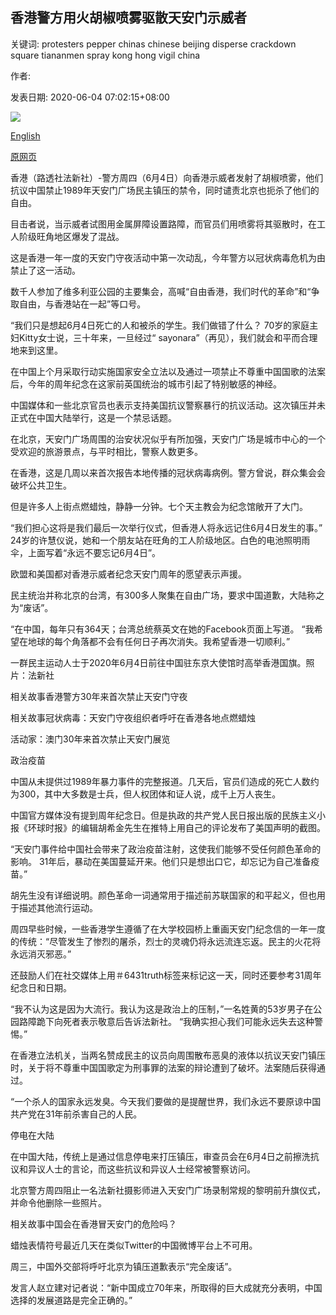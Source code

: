 ## 香港警方用火胡椒喷雾驱散天安门示威者

关键词: protesters pepper chinas chinese beijing disperse crackdown square tiananmen spray kong hong vigil china

作者: 

发表日期: 2020-06-04 07:02:15+08:00

![](https://www.straitstimes.com/sites/default/files/styles/x_large/public/articles/2020/06/04/nz_tiananmen_040638.jpg?itok=i7toJb5K)

[English](Hong%20Kong%20police%20fire%20pepper%20spray%20to%20disperse%20Tiananmen%20protesters.md)

[原网页](https://www.straitstimes.com/asia/east-asia/hong-kong-to-lead-tiananmen-mourning-despite-virus-vigil-ban)

香港（路透社法新社）-警方周四（6月4日）向香港示威者发射了胡椒喷雾，他们抗议中国禁止1989年天安门广场民主镇压的禁令，同时谴责北京也扼杀了他们的自由。

目击者说，当示威者试图用金属屏障设置路障，而官员们用喷雾将其驱散时，在工人阶级旺角地区爆发了混战。

这是香港一年一度的天安门守夜活动中第一次动乱，今年警方以冠状病毒危机为由禁止了这一活动。

数千人参加了维多利亚公园的主要集会，高喊“自由香港，我们时代的革命”和“争取自由，与香港站在一起”等口号。

“我们只是想起6月4日死亡的人和被杀的学生。我们做错了什么？ 70岁的家庭主妇Kitty女士说，三十年来，一旦经过“ sayon​​ara”（再见），我们就会和平而合理地来到这里。

在中国上个月采取行动实施国家安全立法以及通过一项禁止不尊重中国国歌的法案后，今年的周年纪念在这家前英国统治的城市引起了特别敏感的神经。

中国媒体和一些北京官员也表示支持美国抗议警察暴行的抗议活动。这次镇压并未正式在中国大陆举行，这是一个禁忌话题。

在北京，天安门广场周围的治安状况似乎有所加强，天安门广场是城市中心的一个受欢迎的旅游景点，与平时相比，警察人数更多。

在香港，这是几周以来首次报告本地传播的冠状病毒病例。警方曾说，群众集会会破坏公共卫生。

但是许多人上街点燃蜡烛，静静一分钟。七个天主教会为纪念馆敞开了大门。

“我们担心这将是我们最后一次举行仪式，但香港人将永远记住6月4日发生的事。” 24岁的许慧仪说，她和一个朋友站在旺角的工人阶级地区。白色的电池照明雨伞，上面写着“永远不要忘记6月4日”。

欧盟和美国都对香港示威者纪念天安门周年的愿望表示声援。

民主统治并称北京的台湾，有300多人聚集在自由广场，要求中国道歉，大陆称之为“废话”。

“在中国，每年只有364天；台湾总统蔡英文在她的Facebook页面上写道。 “我希望在地球的每个角落都不会有任何日子再次消失。我希望香港一切顺利。”



一群民主运动人士于2020年6月4日前往中国驻东京大使馆时高举香港国旗。照片：法新社



相关故事香港警方30年来首次禁止天安门守夜

相关故事冠状病毒：天安门守夜组织者呼吁在香港各地点燃蜡烛

活动家：澳门30年来首次禁止天安门展览

政治疫苗

中国从未提供过1989年暴力事件的完整报道。几天后，官员们造成的死亡人数约为300，其中大多数是士兵，但人权团体和证人说，成千上万人丧生。

中国官方媒体没有提到周年纪念日。但是执政的共产党人民日报出版的民族主义小报《环球时报》的编辑胡希金先生在推特上用自己的评论发布了美国声明的截图。

“天安门事件给中国社会带来了政治疫苗注射，这使我们能够不受任何颜色革命的影响。 31年后，暴动在美国蔓延开来。他们只是想出口它，却忘记为自己准备疫苗。”

胡先生没有详细说明。颜色革命一词通常用于描述前苏联国家的和平起义，但也用于描述其他流行运动。

周四早些时候，一些香港学生遵循了在大学校园桥上重画天安门纪念信的一年一度的传统：“尽管发生了惨烈的屠杀，烈士的灵魂仍将永远流连忘返。民主的火花将永远消灭邪恶。”

还鼓励人们在社交媒体上用＃6431truth标签来标记这一天，同时还要参考31周年纪念日和日期。

“我不认为这是因为大流行。我认为这是政治上的压制，”一名姓黄的53岁男子在公园路障跪下向死者表示敬意后告诉法新社。 “我确实担心我们可能永远失去这种警惕。”

在香港立法机关，当两名赞成民主的议员向周围散布恶臭的液体以抗议天安门镇压时，关于将不尊重中国国歌定为刑事罪的法案的辩论遭到了破坏。法案随后获得通过。

“一个杀人的国家永远发臭。今天我们要做的是提醒世界，我们永远不要原谅中国共产党在31年前杀害自己的人民。

停电在大陆

在中国大陆，传统上是通过信息停电来打压镇压，审查员会在6月4日之前擦洗抗议和异议人士的言论，而这些抗议和异议人士经常被警察访问。

北京警方周四阻止一名法新社摄影师进入天安门广场录制常规的黎明前升旗仪式，并命令他删除一些照片。

相关故事中国会在香港冒天安门的危险吗？

蜡烛表情符号最近几天在类似Twitter的中国微博平台上不可用。

周三，中国外交部将呼吁北京为镇压道歉表示“完全废话”。

发言人赵立建对记者说：“新中国成立70年来，所取得的巨大成就充分表明，中国选择的发展道路是完全正确的。”